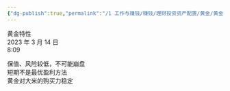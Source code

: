 ```yaml
---
{"dg-publish":true,"permalink":"/1 工作与赚钱/赚钱/理财投资资产配置/黄金/黄金特性/","title":"黄金特性"}
---
```



黄金特性  
2023 年 3 月 14 日  
8:09

保值、风险较低，不可能崩盘  
短期不是最优盈利方法  
黄金对大米的购买力稳定
